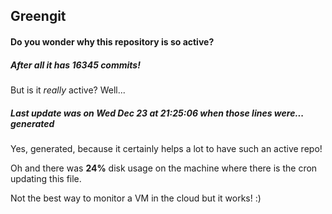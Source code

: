## Greengit

#### Do you wonder why this repository is so active?

##### After all it has 16345 commits!

But is it *really* active? Well...

##### Last update was on Wed Dec 23 at 21:25:06 when those lines were... generated

Yes, generated, because it certainly helps a lot to have such an active repo!

Oh and there was **24%** disk usage on the machine
where there is the cron updating this file.

Not the best way to monitor a VM in the cloud but it works! :)
